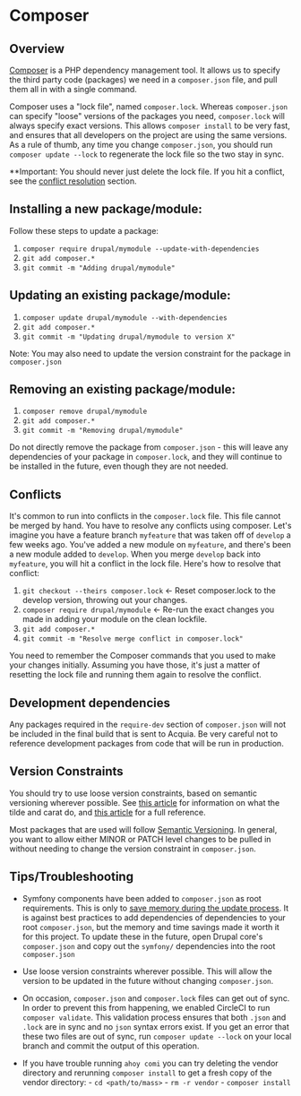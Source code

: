 # Composer

## Overview

[Composer](https://getcomposer.org/) is a PHP dependency management tool. It allows us to specify the third party code (packages) we need in a `composer.json` file, and pull them all in with a single command.

Composer uses a "lock file", named `composer.lock`. Whereas `composer.json` can specify "loose" versions of the packages you need, `composer.lock` will always specify exact versions. This allows `composer install` to be very fast, and ensures that all developers on the project are using the same versions. As a rule of thumb, any time you change `composer.json`, you should run `composer update --lock` to regenerate the lock file so the two stay in sync.

\*\*Important: You should never just delete the lock file. If you hit a conflict, see the [conflict resolution](#Conflicts) section.

## Installing a new package/module:

Follow these steps to update a package:

1. `composer require drupal/mymodule --update-with-dependencies`
2. `git add composer.*`
3. `git commit -m "Adding drupal/mymodule"`

## Updating an existing package/module:

1. `composer update drupal/mymodule --with-dependencies`
2. `git add composer.*`
3. `git commit -m "Updating drupal/mymodule to version X"`

Note: You may also need to update the version constraint for the package in `composer.json`

## Removing an existing package/module:

1. `composer remove drupal/mymodule`
2. `git add composer.*`
3. `git commit -m "Removing drupal/mymodule"`

Do not directly remove the package from `composer.json` - this will leave any dependencies of your package in `composer.lock`, and they will continue to be installed in the future, even though they are not needed.

## Conflicts

It's common to run into conflicts in the `composer.lock` file. This file cannot be merged by hand. You have to resolve any conflicts using composer. Let's imagine you have a feature branch `myfeature` that was taken off of `develop` a few weeks ago. You've added a new module on `myfeature`, and there's been a new module added to `develop`. When you merge `develop` back into `myfeature`, you will hit a conflict in the lock file. Here's how to resolve that conflict:

1. `git checkout --theirs composer.lock` <- Reset composer.lock to the develop version, throwing out your changes.
2. `composer require drupal/mymodule` <- Re-run the exact changes you made in adding your module on the clean lockfile.
3. `git add composer.*`
4. `git commit -m "Resolve merge conflict in composer.lock"`

You need to remember the Composer commands that you used to make your changes initially. Assuming you have those, it's just a matter of resetting the lock file and running them again to resolve the conflict.

## Development dependencies

Any packages required in the `require-dev` section of `composer.json` will not be included in the final build that is sent to Acquia. Be very careful not to reference development packages from code that will be run in production.

## Version Constraints

You should try to use loose version constraints, based on semantic versioning wherever possible. See [this article](https://blog.madewithlove.be/post/tilde-and-caret-constraints/) for information on what the tilde and carat do, and [this article](https://getcomposer.org/doc/articles/versions.md) for a full reference.

Most packages that are used will follow [Semantic Versioning](https://semver.org/). In general, you want to allow either MINOR or PATCH level changes to be pulled in without needing to change the version constraint in `composer.json`.

## Tips/Troubleshooting

- Symfony components have been added to `composer.json` as root requirements. This is only to [save memory during the update process](https://jira.mass.gov/browse/DP-7567). It is against best practices to add dependencies of dependencies to your root `composer.json`, but the memory and time savings made it worth it for this project. To update these in the future, open Drupal core's `composer.json` and copy out the `symfony/` dependencies into the root `composer.json`
- Use loose version constraints wherever possible. This will allow the version to be updated in the future without changing `composer.json`.

- On occasion, `composer.json` and `composer.lock` files can get out of sync. In order to prevent this from happening, we enabled CircleCI to run `composer validate`. This validation process ensures that both `.json` and `.lock` are in sync and no `json` syntax errors exist. If you get an error that these two files are out of sync, run `composer update --lock` on your local branch and commit the output of this operation.
  
- If you have trouble running `ahoy comi` you can try deleting the vendor directory and rerunning `composer install` to get a fresh copy of the vendor directory:
      - `cd <path/to/mass>`
      - `rm -r vendor`
      - `composer install`